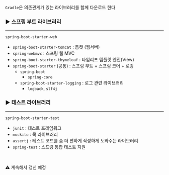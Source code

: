 `Gradle`은 의존관계가 있는 라이브러리를 함께 다운로드 한다

### ▶️ 스프링 부트 라이브러리

---

`spring-boot-starter-web`

- `spring-boot-starter-tomcat` : 톰캣 (웹서버)
- `spring-webmvc` : 스프링 웹 MVC
- `spring-boot-starter-thymeleaf` : 타임리프 템플릿 엔진(View)
- `spring-boot-starter` (공통) : 스프링 부트 + 스프링 코어 + 로깅
    - `spring-boot`
        - `spring-core`
    - `spring-boot-starter-logging` : 로그 관련 라이브러리
        - `logback`, `slf4j`

### ▶️ 테스트 라이브러리

---

`spring-boot-starter-test`

- `junit` : 테스트 프레임워크
- `mockito` : 목 라이브러리
- `assertj` : 테스트 코드를 좀 더 편하게 작성하게 도와주는 라이브러리
- `spring-test` : 스프링 통합 테스트 지원

<br/>

⚠️ 계속해서 갱신 예정